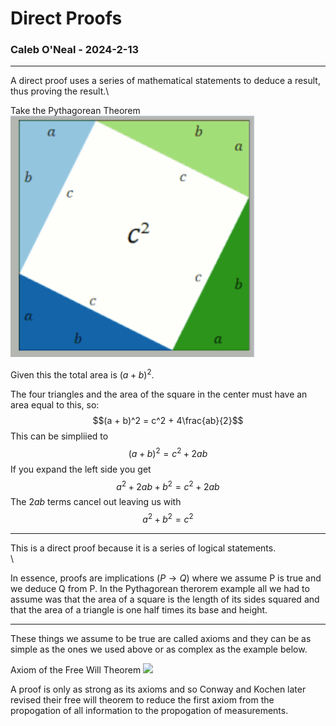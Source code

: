 # Direct Proofs
### Caleb O'Neal - 2024-2-13
---

A direct proof uses a series of mathematical statements to deduce a result, thus proving the result.\

Take the Pythagorean Theorem\
![](../resources/pythagorean.png)

Given this the total area is $(a + b)^2$.

The four triangles and the area of the square in the center must have an area equal to this, so:
$$(a + b)^2 = c^2 + 4\frac{ab}{2}$$
This can be simpliied to
$$(a+b)^2=c^2 + 2ab$$
If you expand the left side you get
$$a^2+2ab+b^2=c^2+2ab$$
The $2ab$ terms cancel out leaving us with
$$a^2+b^2=c^2$$

---

This is a direct proof because it is a series of logical statements.\
\

In essence, proofs are implications ($P \to Q$) where we assume P is true and we deduce Q from P. In the Pythagorean therorem example all we had to assume was that the area of a square is the length of its sides squared and that the area of a triangle is one half times its base and height.

--- 

These things we assume to be true are called axioms and they can be as simple as the ones we used above or as complex as the example below.

Axiom of the Free Will Theorem
![](../resources/free-will.ong)

A proof is only as strong as its axioms and so Conway and Kochen later revised their free will theorem to reduce the first axiom from the propogation of all information to the propogation of measurements.
